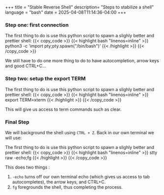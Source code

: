 +++
title = "Stable Reverse Shell"
description= "Steps to stabilize a shell"
language = "bash"
date = 2025-04-08T11:14:36-04:00
+++


### Step one: first connection

The first thing to do is use this python script to spawn a slighly better and prettier shell:
{{< copy_code >}}
{{< highlight bash "linenos=inline" >}}
python3 -c 'import pty;pty.spawn("/bin/bash")'
{{< /highlight >}}
{{< /copy_code >}}

We still have to do one more thing to do to have autocompletion, arrow keys and good CTRL+C...

### Step two: setup the export TERM

The first thing to do is use this python script to spawn a slighly better and prettier shell:
{{< copy_code >}}
{{< highlight bash "linenos=inline" >}}
export TERM=xterm
{{< /highlight >}}
{{< /copy_code >}}

This will give us access to term commands such as clear.

### Final Step

We will background the shell using `CTRL + Z`.
Back in our own terminal we will use:

The first thing to do is use this python script to spawn a slighly better and prettier shell:
{{< copy_code >}}
{{< highlight bash "linenos=inline" >}}
stty raw -echo;fg
{{< /highlight >}}
{{< /copy_code >}}

This does two things :

1. `-echo` turns off our own terminal echo (which gives us access to tab autocompletes), the arrow keys, and CTRL+C.
2. `fg` foregrounds the shell, thus completing the process.
